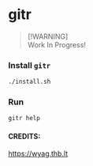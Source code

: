 # gitr

> [!WARNING]\
> Work In Progress!

### Install `gitr`

```bash
./install.sh
```

### Run

```bash
gitr help
```

#### CREDITS:

https://wyag.thb.lt
